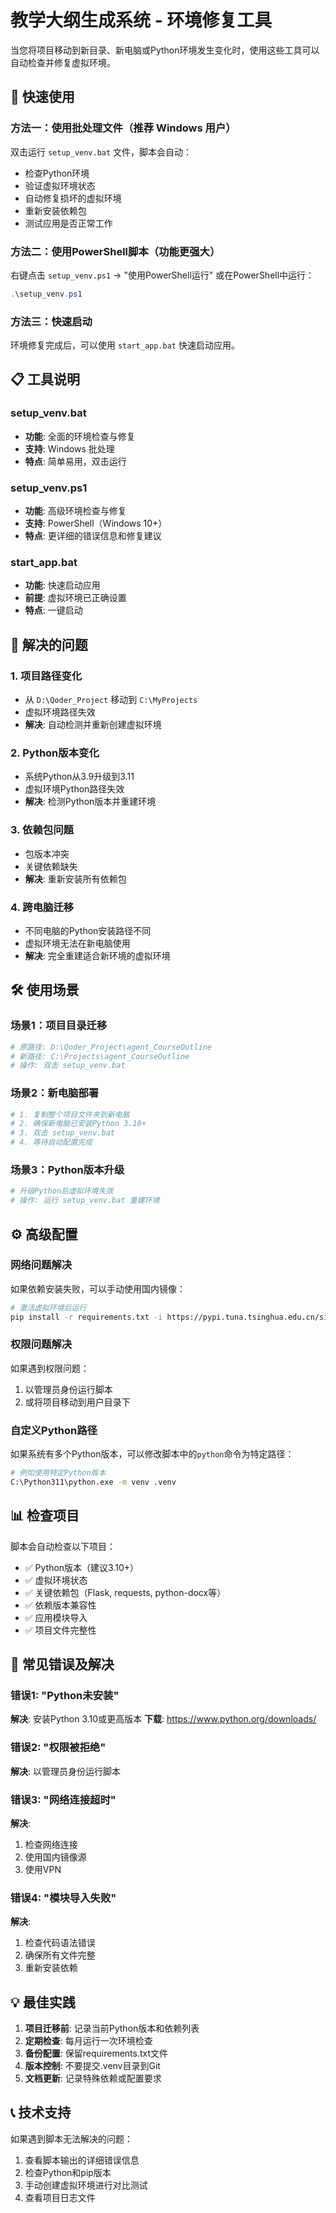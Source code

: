 # 教学大纲生成系统 - 环境修复工具

当您将项目移动到新目录、新电脑或Python环境发生变化时，使用这些工具可以自动检查并修复虚拟环境。

## 🚀 快速使用

### 方法一：使用批处理文件（推荐 Windows 用户）
双击运行 `setup_venv.bat` 文件，脚本会自动：
- 检查Python环境
- 验证虚拟环境状态
- 自动修复损坏的虚拟环境
- 重新安装依赖包
- 测试应用是否正常工作

### 方法二：使用PowerShell脚本（功能更强大）
右键点击 `setup_venv.ps1` → "使用PowerShell运行"
或在PowerShell中运行：
```powershell
.\setup_venv.ps1
```

### 方法三：快速启动
环境修复完成后，可以使用 `start_app.bat` 快速启动应用。

## 📋 工具说明

### setup_venv.bat
- **功能**: 全面的环境检查与修复
- **支持**: Windows 批处理
- **特点**: 简单易用，双击运行

### setup_venv.ps1  
- **功能**: 高级环境检查与修复
- **支持**: PowerShell（Windows 10+）
- **特点**: 更详细的错误信息和修复建议

### start_app.bat
- **功能**: 快速启动应用
- **前提**: 虚拟环境已正确设置
- **特点**: 一键启动

## 🔧 解决的问题

### 1. 项目路径变化
- 从 `D:\Qoder_Project` 移动到 `C:\MyProjects`
- 虚拟环境路径失效
- **解决**: 自动检测并重新创建虚拟环境

### 2. Python版本变化
- 系统Python从3.9升级到3.11
- 虚拟环境Python路径失效
- **解决**: 检测Python版本并重建环境

### 3. 依赖包问题
- 包版本冲突
- 关键依赖缺失
- **解决**: 重新安装所有依赖包

### 4. 跨电脑迁移
- 不同电脑的Python安装路径不同
- 虚拟环境无法在新电脑使用
- **解决**: 完全重建适合新环境的虚拟环境

## 🛠️ 使用场景

### 场景1：项目目录迁移
```bash
# 原路径: D:\Qoder_Project\agent_CourseOutline
# 新路径: C:\Projects\agent_CourseOutline
# 操作: 双击 setup_venv.bat
```

### 场景2：新电脑部署
```bash
# 1. 复制整个项目文件夹到新电脑
# 2. 确保新电脑已安装Python 3.10+
# 3. 双击 setup_venv.bat
# 4. 等待自动配置完成
```

### 场景3：Python版本升级
```bash
# 升级Python后虚拟环境失效
# 操作: 运行 setup_venv.bat 重建环境
```

## ⚙️ 高级配置

### 网络问题解决
如果依赖安装失败，可以手动使用国内镜像：
```bash
# 激活虚拟环境后运行
pip install -r requirements.txt -i https://pypi.tuna.tsinghua.edu.cn/simple/
```

### 权限问题解决
如果遇到权限问题：
1. 以管理员身份运行脚本
2. 或将项目移动到用户目录下

### 自定义Python路径
如果系统有多个Python版本，可以修改脚本中的`python`命令为特定路径：
```bash
# 例如使用特定Python版本
C:\Python311\python.exe -m venv .venv
```

## 📊 检查项目

脚本会自动检查以下项目：
- ✅ Python版本（建议3.10+）
- ✅ 虚拟环境状态
- ✅ 关键依赖包（Flask, requests, python-docx等）
- ✅ 依赖版本兼容性
- ✅ 应用模块导入
- ✅ 项目文件完整性

## 🚨 常见错误及解决

### 错误1: "Python未安装"
**解决**: 安装Python 3.10或更高版本
**下载**: https://www.python.org/downloads/

### 错误2: "权限被拒绝"
**解决**: 以管理员身份运行脚本

### 错误3: "网络连接超时"
**解决**: 
1. 检查网络连接
2. 使用国内镜像源
3. 使用VPN

### 错误4: "模块导入失败"
**解决**: 
1. 检查代码语法错误
2. 确保所有文件完整
3. 重新安装依赖

## 💡 最佳实践

1. **项目迁移前**: 记录当前Python版本和依赖列表
2. **定期检查**: 每月运行一次环境检查
3. **备份配置**: 保留requirements.txt文件
4. **版本控制**: 不要提交.venv目录到Git
5. **文档更新**: 记录特殊依赖或配置要求

## 📞 技术支持

如果遇到脚本无法解决的问题：
1. 查看脚本输出的详细错误信息
2. 检查Python和pip版本
3. 手动创建虚拟环境进行对比测试
4. 查看项目日志文件